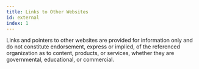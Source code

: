 ```yaml
---
title: Links to Other Websites
id: external
index: 1
---
```


Links and pointers to other websites are provided for information only and do not constitute endorsement, express or implied, of the referenced organization as to content, products, or services, whether they are governmental, educational, or commercial.

